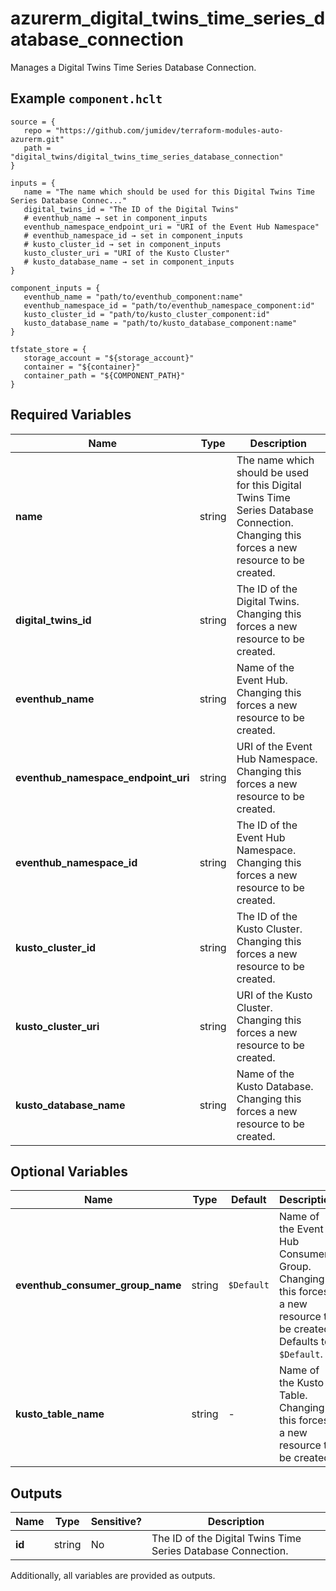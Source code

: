 # azurerm_digital_twins_time_series_database_connection

Manages a Digital Twins Time Series Database Connection.

## Example `component.hclt`

```hcl
source = {
   repo = "https://github.com/jumidev/terraform-modules-auto-azurerm.git"   
   path = "digital_twins/digital_twins_time_series_database_connection"   
}

inputs = {
   name = "The name which should be used for this Digital Twins Time Series Database Connec..."   
   digital_twins_id = "The ID of the Digital Twins"   
   # eventhub_name → set in component_inputs
   eventhub_namespace_endpoint_uri = "URI of the Event Hub Namespace"   
   # eventhub_namespace_id → set in component_inputs
   # kusto_cluster_id → set in component_inputs
   kusto_cluster_uri = "URI of the Kusto Cluster"   
   # kusto_database_name → set in component_inputs
}

component_inputs = {
   eventhub_name = "path/to/eventhub_component:name"   
   eventhub_namespace_id = "path/to/eventhub_namespace_component:id"   
   kusto_cluster_id = "path/to/kusto_cluster_component:id"   
   kusto_database_name = "path/to/kusto_database_component:name"   
}

tfstate_store = {
   storage_account = "${storage_account}"   
   container = "${container}"   
   container_path = "${COMPONENT_PATH}"   
}

```

## Required Variables

| Name | Type |  Description |
| ---- | --------- |  ----------- |
| **name** | string |  The name which should be used for this Digital Twins Time Series Database Connection. Changing this forces a new resource to be created. | 
| **digital_twins_id** | string |  The ID of the Digital Twins. Changing this forces a new resource to be created. | 
| **eventhub_name** | string |  Name of the Event Hub. Changing this forces a new resource to be created. | 
| **eventhub_namespace_endpoint_uri** | string |  URI of the Event Hub Namespace. Changing this forces a new resource to be created. | 
| **eventhub_namespace_id** | string |  The ID of the Event Hub Namespace. Changing this forces a new resource to be created. | 
| **kusto_cluster_id** | string |  The ID of the Kusto Cluster. Changing this forces a new resource to be created. | 
| **kusto_cluster_uri** | string |  URI of the Kusto Cluster. Changing this forces a new resource to be created. | 
| **kusto_database_name** | string |  Name of the Kusto Database. Changing this forces a new resource to be created. | 

## Optional Variables

| Name | Type |  Default  |  Description |
| ---- | --------- |  ----------- | ----------- |
| **eventhub_consumer_group_name** | string |  `$Default`  |  Name of the Event Hub Consumer Group. Changing this forces a new resource to be created. Defaults to `$Default`. | 
| **kusto_table_name** | string |  -  |  Name of the Kusto Table. Changing this forces a new resource to be created. | 



## Outputs

| Name | Type | Sensitive? | Description |
| ---- | ---- | --------- | --------- |
| **id** | string | No  | The ID of the Digital Twins Time Series Database Connection. | 

Additionally, all variables are provided as outputs.

